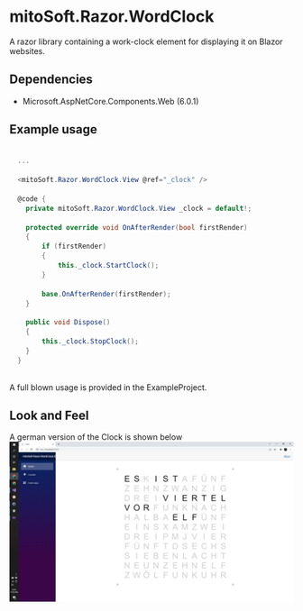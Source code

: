 # mitoSoft.Razor.WordClock
A razor library containing a work-clock element for displaying it on Blazor websites.

## Dependencies

 - Microsoft.AspNetCore.Components.Web (6.0.1)

## Example usage


```c#
  
  ...
  
  <mitoSoft.Razor.WordClock.View @ref="_clock" />

  @code {
    private mitoSoft.Razor.WordClock.View _clock = default!;

    protected override void OnAfterRender(bool firstRender)
    {
        if (firstRender)
        {
            this._clock.StartClock();
        }

        base.OnAfterRender(firstRender);
    }

    public void Dispose()
    {
        this._clock.StopClock();
    }
  }
	
```

A full blown usage is provided in the ExampleProject.

## Look and Feel

A german version of the Clock is shown below
![Screenshot](WordClockExampleGerman.png)

